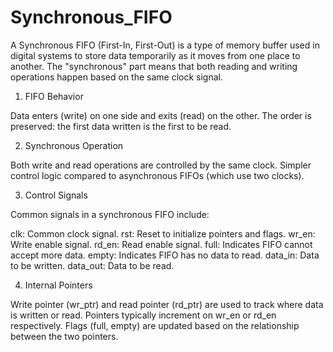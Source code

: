 # Synchronous_FIFO
A Synchronous FIFO (First-In, First-Out) is a type of memory buffer used in digital systems to store data temporarily as it moves from one place to another. The "synchronous" part means that both reading and writing operations happen based on the same clock signal.

1. FIFO Behavior

Data enters (write) on one side and exits (read) on the other.
The order is preserved: the first data written is the first to be read.

2. Synchronous Operation

Both write and read operations are controlled by the same clock.
Simpler control logic compared to asynchronous FIFOs (which use two clocks).

3. Control Signals

Common signals in a synchronous FIFO include:

clk: Common clock signal.
rst: Reset to initialize pointers and flags.
wr_en: Write enable signal.
rd_en: Read enable signal.
full: Indicates FIFO cannot accept more data.
empty: Indicates FIFO has no data to read.
data_in: Data to be written.
data_out: Data to be read.

4. Internal Pointers

Write pointer (wr_ptr) and read pointer (rd_ptr) are used to track where data is written or read.
Pointers typically increment on wr_en or rd_en respectively.
Flags (full, empty) are updated based on the relationship between the two pointers.

